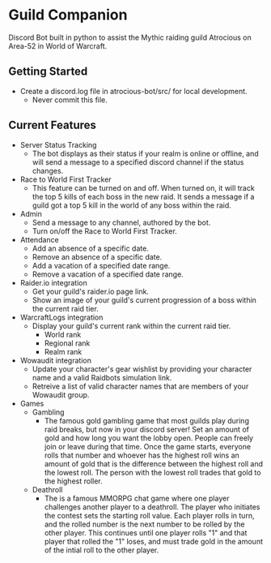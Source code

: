 # Guild Companion
Discord Bot built in python to assist the Mythic raiding guild Atrocious on Area-52 in World of Warcraft.

## Getting Started
- Create a discord.log file in atrocious-bot/src/ for local development.
  - Never commit this file.
 
## Current Features
- Server Status Tracking
  - The bot displays as their status if your realm is online or offline, and will send a message to a specified discord channel if the status changes.
- Race to World First Tracker
  - This feature can be turned on and off. When turned on, it will track the top 5 kills of each boss in the new raid. It sends a message if a guild got a top 5 kill in the world of any boss within the raid.
- Admin
  - Send a message to any channel, authored by the bot.
  - Turn on/off the Race to World First Tracker.
- Attendance
  - Add an absence of a specific date.
  - Remove an absence of a specific date.
  - Add a vacation of a specified date range.
  - Remove a vacation of a specified date range.
- Raider.io integration
  - Get your guild's raider.io page link.
  - Show an image of your guild's current progression of a boss within the current raid tier.
- WarcraftLogs integration
  - Display your guild's current rank within the current raid tier.
    - World rank
    - Regional rank
    - Realm rank
- Wowaudit integration
  - Update your character's gear wishlist by providing your character name and a valid Raidbots simulation link.
  - Retreive a list of valid character names that are members of your Wowaudit group.
- Games
  - Gambling
    - The famous gold gambling game that most guilds play during raid breaks, but now in your discord server! Set an amount of gold and how long you want the lobby open. People can freely join or leave during that time. Once the game starts, everyone rolls that number and whoever has the highest roll wins an amount of gold that is the difference between the highest roll and the lowest roll. The person with the lowest roll trades that gold to the highest roller.
  - Deathroll
    - The is a famous MMORPG chat game where one player challenges another player to a deathroll. The player who initiates the contest sets the starting roll value. Each player rolls in turn, and the rolled number is the next number to be rolled by the other player. This continues until one player rolls "1" and that player that rolled the "1" loses, and must trade gold in the amount of the intial roll to the other player.
